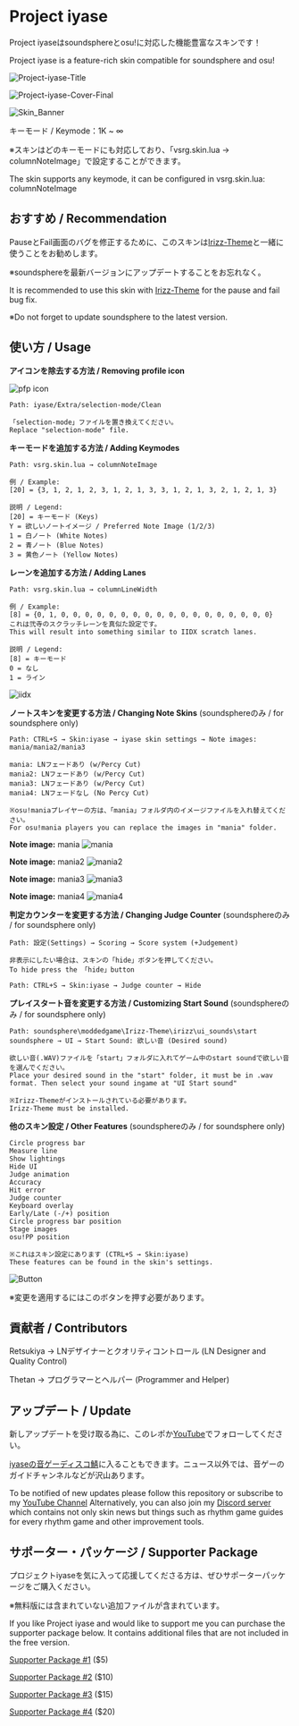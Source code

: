 # Project iyase
Project iyaseはsoundsphereとosu!に対応した機能豊富なスキンです！

Project iyase is a feature-rich skin compatible for soundsphere and osu!

![Project-iyase-Title](https://github.com/user-attachments/assets/6a2dcd47-e9b1-4a8f-ac42-1de8f04e5d89)

![Project-iyase-Cover-Final](https://github.com/user-attachments/assets/f39f4cdc-22ba-4c30-925f-3c30154e8c45)


![Skin_Banner](https://github.com/iyaseotoge/Project-iyase/assets/168723509/13a1049a-c195-4469-9281-d67e738eb185)

キーモード / Keymode：1K ~ ∞

※スキンはどのキーモードにも対応しており、「vsrg.skin.lua → columnNoteImage」で設定することができます。

The skin supports any keymode, it can be configured in vsrg.skin.lua: columnNoteImage


## おすすめ / Recommendation
PauseとFail画面のバグを修正するために、このスキンは[Irizz-Theme](https://github.com/Thetan-ILW/Irizz-Theme)と一緒に使うことをお勧めします。

※soundsphereを最新バージョンにアップデートすることをお忘れなく。

It is recommended to use this skin with [Irizz-Theme](https://github.com/Thetan-ILW/Irizz-Theme) for the pause and fail bug fix.

※Do not forget to update soundsphere to the latest version.


## 使い方 / Usage

**アイコンを除去する方法 / Removing profile icon**

![pfp icon](https://github.com/user-attachments/assets/b926f8d5-c339-44c9-ba7a-29c08474c346)

```
Path: iyase/Extra/selection-mode/Clean

「selection-mode」ファイルを置き換えてください。
Replace "selection-mode" file.
```

**キーモードを追加する方法 / Adding Keymodes**
```
Path: vsrg.skin.lua → columnNoteImage

例 / Example:
[20] = {3, 1, 2, 1, 2, 3, 1, 2, 1, 3, 3, 1, 2, 1, 3, 2, 1, 2, 1, 3}

説明 / Legend:
[20] = キーモード (Keys)
Y = 欲しいノートイメージ / Preferred Note Image (1/2/3)
1 = 白ノート (White Notes)
2 = 青ノート (Blue Notes)
3 = 黄色ノート (Yellow Notes)
```
**レーンを追加する方法 / Adding Lanes**
```
Path: vsrg.skin.lua → columnLineWidth

例 / Example:
[8] = {0, 1, 0, 0, 0, 0, 0, 0, 0, 0, 0, 0, 0, 0, 0, 0, 0, 0, 0, 0}
これは弐寺のスクラッチレーンを真似た設定です。
This will result into something similar to IIDX scratch lanes.

説明 / Legend:
[8] = キーモード
0 = なし
1 = ライン
```
![iidx](https://github.com/iyaseotoge/Project-iyase/assets/168723509/cfd44fee-fe98-46fe-ac6b-4ad37d00af2f)

**ノートスキンを変更する方法 / Changing Note Skins** (soundsphereのみ / for soundsphere only)
```
Path: CTRL+S → Skin:iyase → iyase skin settings → Note images: mania/mania2/mania3

mania: LNフェードあり (w/Percy Cut)
mania2: LNフェードあり (w/Percy Cut)
mania3: LNフェードあり (w/Percy Cut)
mania4: LNフェードなし (No Percy Cut)

※osu!maniaプレイヤーの方は、「mania」フォルダ内のイメージファイルを入れ替えてください。
For osu!mania players you can replace the images in "mania" folder.
```
**Note image:** mania
![mania](https://github.com/iyaseotoge/Project-iyase/assets/168723509/5dcd3522-1b77-4efc-bd76-95c411854050)

**Note image:** mania2
![mania2](https://github.com/iyaseotoge/Project-iyase/assets/168723509/88a0626e-a85f-438a-a88e-03d7d94daa9e)

**Note image:** mania3
![mania3](https://github.com/iyaseotoge/Project-iyase/assets/168723509/873fc4da-210b-4462-9571-99b97a71ab28)

**Note image:** mania4
![mania4](https://github.com/iyaseotoge/Project-iyase/assets/168723509/b40fbe9c-020c-46cf-ab48-578fb95570de)

**判定カウンターを変更する方法 / Changing Judge Counter** (soundsphereのみ / for soundsphere only)
```
Path: 設定(Settings) → Scoring → Score system (+Judgement)

非表示にしたい場合は、スキンの「hide」ボタンを押してください。
To hide press the 「hide」button

Path: CTRL+S → Skin:iyase → Judge counter → Hide
```

**プレイスタート音を変更する方法 / Customizing Start Sound** (soundsphereのみ / for soundsphere only)
```
Path: soundsphere\moddedgame\Irizz-Theme\irizz\ui_sounds\start
soundsphere → UI → Start Sound: 欲しい音 (Desired sound)

欲しい音(.WAV)ファイルを「start」フォルダに入れてゲーム中のstart soundで欲しい音を選んでください。
Place your desired sound in the "start" folder, it must be in .wav format. Then select your sound ingame at "UI Start sound"

※Irizz-Themeがインストールされている必要があります。
Irizz-Theme must be installed.
```

**他のスキン設定 / Other Features** (soundsphereのみ / for soundsphere only)
```
Circle progress bar
Measure line
Show lightings
Hide UI
Judge animation
Accuracy
Hit error
Judge counter
Keyboard overlay
Early/Late (-/+) position
Circle progress bar position
Stage images
osu!PP position

※これはスキン設定にあります (CTRL+S → Skin:iyase)
These features can be found in the skin's settings.
```
![Button](https://github.com/iyaseotoge/Project-iyase/assets/168723509/7768291a-5380-4199-ab18-54110553149c)

※変更を適用するにはこのボタンを押す必要があります。

## 貢献者 / Contributors
Retsukiya → LNデザイナーとクオリティコントロール (LN Designer and Quality Control)

Thetan → プログラマーとヘルパー (Programmer and Helper)

## アップデート / Update
新しアップデートを受け取る為に、このレポか[YouTube](https://www.youtube.com/@iyase_otoge)でフォローしてください。

[iyaseの音ゲーディスコ鯖](https://discord.gg/sxNMa5eWD3)に入ることもできます。ニュース以外では、音ゲーのガイドチャンネルなどが沢山あります。

To be notified of new updates please follow this repository or subscribe to my [YouTube Channel](https://www.youtube.com/@iyase_otoge)
Alternatively, you can also join my [Discord server](https://discord.gg/sxNMa5eWD3) which contains not only skin news but things such as rhythm game guides for every rhythm game and other improvement tools.

## サポーター・パッケージ / Supporter Package
プロジェクトiyaseを気に入って応援してくださる方は、ぜひサポーターパッケージをご購入ください。

※無料版には含まれていない追加ファイルが含まれています。

If you like Project iyase and would like to support me you can purchase the supporter package below. It contains additional files that are not included in the free version.

[Supporter Package #1](https://www.patreon.com/iyase_otoge/shop/project-iyase-v2-3-supporter-package-1-271381?utm_medium=clipboard_copy&utm_source=copyLink&utm_campaign=productshare_creator&utm_content=join_link) ($5)

[Supporter Package #2](https://www.patreon.com/iyase_otoge/shop/project-iyase-v2-3-supporter-package-2-271403?utm_medium=clipboard_copy&utm_source=copyLink&utm_campaign=productshare_creator&utm_content=join_link) ($10)

[Supporter Package #3](https://www.patreon.com/iyase_otoge/shop/project-iyase-v2-3-supporter-package-3-271407?utm_medium=clipboard_copy&utm_source=copyLink&utm_campaign=productshare_creator&utm_content=join_link) ($15)

[Supporter Package #4](https://www.patreon.com/iyase_otoge/shop/project-iyase-v2-3-supporter-package-4-271416?utm_medium=clipboard_copy&utm_source=copyLink&utm_campaign=productshare_creator&utm_content=join_link) ($20)

